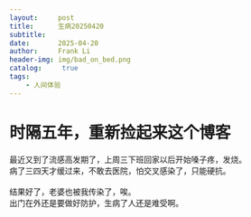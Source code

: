 ```yaml
---
layout:     post
title:      生病20250420
subtitle:   
date:       2025-04-20
author:     Frank Li
header-img: img/bad_on_bed.png
catalog:	 true
tags:
    - 人间体验
---
```


# 时隔五年，重新捡起来这个博客
<p>
最近又到了流感高发期了，上周三下班回家以后开始嗓子疼，发烧。<br>
病了三四天才缓过来，不敢去医院，怕交叉感染了，只能硬抗。<br>
<br>
结果好了，老婆也被我传染了，唉。<br>
出门在外还是要做好防护，生病了人还是难受啊。<br>
</p>
